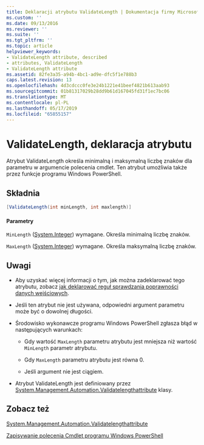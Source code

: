 ```yaml
---
title: Deklaracji atrybutu ValidateLength | Dokumentacja firmy Microsoft
ms.custom: ''
ms.date: 09/13/2016
ms.reviewer: ''
ms.suite: ''
ms.tgt_pltfrm: ''
ms.topic: article
helpviewer_keywords:
- ValidateLength attribute, described
- attributes, ValidateLength
- ValidateLength attribute
ms.assetid: 82fe3a35-a94b-4bc1-ad9e-dfc5f1e788b3
caps.latest.revision: 13
ms.openlocfilehash: 4d3cdccc0fe3e24b1221e41beef4821b613aab93
ms.sourcegitcommit: 01b81317029b28dd9b61d167045fd31f1ec7bc06
ms.translationtype: MT
ms.contentlocale: pl-PL
ms.lasthandoff: 05/17/2019
ms.locfileid: "65855157"
---
```

# <a name="validatelength-attribute-declaration"></a>ValidateLength, deklaracja atrybutu

Atrybut ValidateLength określa minimalną i maksymalną liczbę znaków dla parametru w argumencie polecenia cmdlet. Ten atrybut umożliwia także przez funkcje programu Windows PowerShell.

## <a name="syntax"></a>Składnia

```csharp
[ValidateLength(int minLength, int maxlength)]
```

#### <a name="parameters"></a>Parametry

`MinLength` ([System.Integer](/dotnet/api/System.Integer)) wymagane. Określa minimalną liczbę znaków.

`MaxLength` ([System.Integer](/dotnet/api/System.Integer)) wymagane. Określa maksymalną liczbę znaków.

## <a name="remarks"></a>Uwagi

- Aby uzyskać więcej informacji o tym, jak można zadeklarować tego atrybutu, zobacz [jak deklarować reguł sprawdzania poprawności danych wejściowych](./how-to-validate-parameter-input.md).

- Jeśli ten atrybut nie jest używana, odpowiedni argument parametru może być o dowolnej długości.

- Środowisko wykonawcze programu Windows PowerShell zgłasza błąd w następujących warunkach:

    - Gdy wartość `MaxLength` parametru atrybutu jest mniejsza niż wartość `MinLength` parametr atrybutu.

    - Gdy `MaxLength` parametru atrybutu jest równa 0.

    - Jeśli argument nie jest ciągiem.

- Atrybut ValidateLength jest definiowany przez [System.Management.Automation.Validatelengthattribute](/dotnet/api/System.Management.Automation.ValidateLengthAttribute) klasy.

## <a name="see-also"></a>Zobacz też

[System.Management.Automation.Validatelengthattribute](/dotnet/api/System.Management.Automation.ValidateLengthAttribute)

[Zapisywanie polecenia Cmdlet programu Windows PowerShell](./writing-a-windows-powershell-cmdlet.md)
